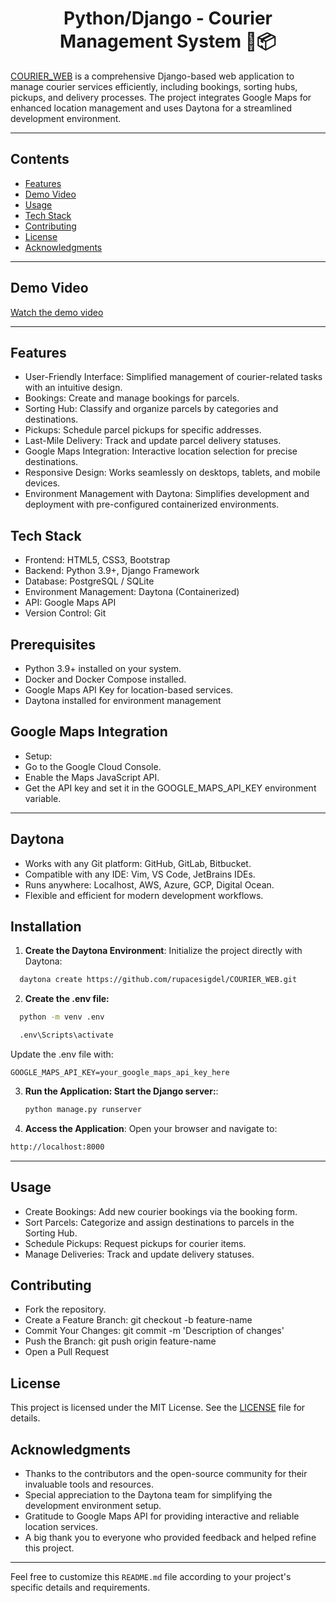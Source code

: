 <h1 align="center" >
  Python/Django - Courier Management System 🚚📦
</h1>

[COURIER_WEB](https://github.com/rupacesigdel/COURIER_WEB.git) is a  comprehensive Django-based web application to manage courier services efficiently, including bookings, sorting hubs, pickups, and delivery processes. The project integrates Google Maps for enhanced location management and uses Daytona for a streamlined development environment.

---

## Contents
- [Features](#features)
- [Demo Video](#demo-video)
- [Usage](#usage)
- [Tech Stack](#tech-stack)
- [Contributing](#contributing)
- [License](#license)
- [Acknowledgments](#acknowledgments)

---

## Demo Video
[Watch the demo video](https://github.com/user-attachments/assets/9f5d865a-2582-49c8-a07b-02e896bcfff1)

---
## Features
- User-Friendly Interface: Simplified management of courier-related tasks with an intuitive design.
- Bookings: Create and manage bookings for parcels.
- Sorting Hub: Classify and organize parcels by categories and destinations.
- Pickups: Schedule parcel pickups for specific addresses.
- Last-Mile Delivery: Track and update parcel delivery statuses.
- Google Maps Integration: Interactive location selection for precise destinations.
- Responsive Design: Works seamlessly on desktops, tablets, and mobile devices.
- Environment Management with Daytona: Simplifies development and deployment with pre-configured containerized environments.

## Tech Stack
- Frontend: HTML5, CSS3, Bootstrap
- Backend: Python 3.9+, Django Framework
- Database: PostgreSQL / SQLite
- Environment Management: Daytona (Containerized)
- API: Google Maps API
- Version Control: Git


## Prerequisites
- Python 3.9+ installed on your system.
- Docker and Docker Compose installed.
- Google Maps API Key for location-based services.
- Daytona installed for environment management

## Google Maps Integration
- Setup:
- Go to the Google Cloud Console.
- Enable the Maps JavaScript API.
- Get the API key and set it in the GOOGLE_MAPS_API_KEY environment variable.

---

## Daytona
- Works with any Git platform: GitHub, GitLab, Bitbucket.
- Compatible with any IDE: Vim, VS Code, JetBrains IDEs.
- Runs anywhere: Localhost, AWS, Azure, GCP, Digital Ocean.
- Flexible and efficient for modern development workflows.

## Installation

1. **Create the Daytona Environment**:
Initialize the project directly with Daytona:
  ```sh
    daytona create https://github.com/rupacesigdel/COURIER_WEB.git
  ```
2. **Create the .env file:**
  ```sh
    python -m venv .env

    .env\Scripts\activate
  ```
  Update the .env file with:
  ```
  GOOGLE_MAPS_API_KEY=your_google_maps_api_key_here
  ```
3. **Run the Application: Start the Django server:**:
   ```sh
   python manage.py runserver
   ```
4. **Access the Application**:
Open your browser and navigate to:
```sh
http://localhost:8000
```

---


## Usage
- Create Bookings: Add new courier bookings via the booking form.
- Sort Parcels: Categorize and assign destinations to parcels in the Sorting Hub.
- Schedule Pickups: Request pickups for courier items.
- Manage Deliveries: Track and update delivery statuses.

## Contributing
- Fork the repository.
- Create a Feature Branch: git checkout -b feature-name
- Commit Your Changes: git commit -m 'Description of changes'
- Push the Branch: git push origin feature-name
- Open a Pull Request

## License
This project is licensed under the MIT License. See the [LICENSE](LICENSE) file for details.

## Acknowledgments
- Thanks to the contributors and the open-source community for their invaluable tools and resources.
- Special appreciation to the Daytona team for simplifying the development environment setup.
- Gratitude to Google Maps API for providing interactive and reliable location services.
- A big thank you to everyone who provided feedback and helped refine this project.

---

Feel free to customize this `README.md` file according to your project's specific details and requirements.
